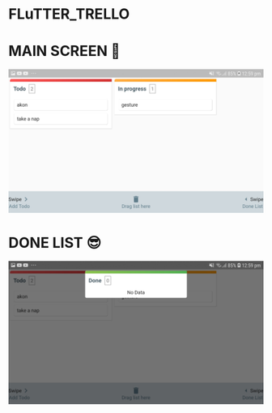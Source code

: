 # FLuTTER_TRELLO

# MAIN SCREEN 🤩
<img src = "https://github.com/ShakyaSangam/Flutter_Trello/blob/offline_services/screenshots/Screenshot_20200818-125914.jpg">

# DONE LIST 😎
<img src = "https://github.com/ShakyaSangam/Flutter_Trello/blob/offline_services/screenshots/Screenshot_20200818-125918.jpg">
